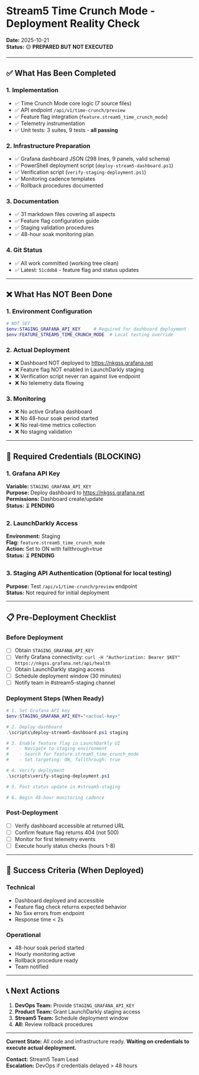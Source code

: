 # Stream5 Time Crunch Mode - Deployment Reality Check

**Date:** 2025-10-21  
**Status:** 🟡 **PREPARED BUT NOT EXECUTED**

---

## ✅ What Has Been Completed

### 1. Implementation
- ✅ Time Crunch Mode core logic (7 source files)
- ✅ API endpoint `/api/v1/time-crunch/preview`
- ✅ Feature flag integration (`feature.stream5_time_crunch_mode`)
- ✅ Telemetry instrumentation
- ✅ Unit tests: 3 suites, 9 tests - **all passing**

### 2. Infrastructure Preparation
- ✅ Grafana dashboard JSON (298 lines, 9 panels, valid schema)
- ✅ PowerShell deployment script (`deploy-stream5-dashboard.ps1`)
- ✅ Verification script (`verify-staging-deployment.ps1`)
- ✅ Monitoring cadence templates
- ✅ Rollback procedures documented

### 3. Documentation
- ✅ 31 markdown files covering all aspects
- ✅ Feature flag configuration guide
- ✅ Staging validation procedures
- ✅ 48-hour soak monitoring plan

### 4. Git Status
- ✅ All work committed (working tree clean)
- ✅ Latest: `51cddb8` - feature flag and status updates

---

## ❌ What Has NOT Been Done

### 1. Environment Configuration
```powershell
# NOT SET
$env:STAGING_GRAFANA_API_KEY     # Required for dashboard deployment
$env:FEATURE_STREAM5_TIME_CRUNCH_MODE  # Local testing override
```

### 2. Actual Deployment
- ❌ Dashboard NOT deployed to https://nkgss.grafana.net
- ❌ Feature flag NOT enabled in LaunchDarkly staging
- ❌ Verification script never ran against live endpoint
- ❌ No telemetry data flowing

### 3. Monitoring
- ❌ No active Grafana dashboard
- ❌ No 48-hour soak period started
- ❌ No real-time metrics collection
- ❌ No staging validation

---

## 🔐 Required Credentials (BLOCKING)

### 1. Grafana API Key
**Variable:** `STAGING_GRAFANA_API_KEY`  
**Purpose:** Deploy dashboard to https://nkgss.grafana.net  
**Permissions:** Dashboard create/update  
**Status:** ⏳ **PENDING**

### 2. LaunchDarkly Access
**Environment:** Staging  
**Flag:** `feature.stream5_time_crunch_mode`  
**Action:** Set to ON with fallthrough=true  
**Status:** ⏳ **PENDING**

### 3. Staging API Authentication (Optional for local testing)
**Purpose:** Test `/api/v1/time-crunch/preview` endpoint  
**Status:** Not required for initial deployment

---

## 📋 Pre-Deployment Checklist

### Before Deployment
- [ ] Obtain `STAGING_GRAFANA_API_KEY`
- [ ] Verify Grafana connectivity: `curl -H "Authorization: Bearer $KEY" https://nkgss.grafana.net/api/health`
- [ ] Obtain LaunchDarkly staging access
- [ ] Schedule deployment window (30 minutes)
- [ ] Notify team in #stream5-staging channel

### Deployment Steps (When Ready)
```powershell
# 1. Set Grafana API key
$env:STAGING_GRAFANA_API_KEY="<actual-key>"

# 2. Deploy dashboard
.\scripts\deploy-stream5-dashboard.ps1 staging

# 3. Enable feature flag in LaunchDarkly UI
#    - Navigate to staging environment
#    - Search for feature.stream5_time_crunch_mode
#    - Set targeting: ON, fallthrough: true

# 4. Verify deployment
.\scripts\verify-staging-deployment.ps1

# 5. Post status update in #stream5-staging

# 6. Begin 48-hour monitoring cadence
```

### Post-Deployment
- [ ] Verify dashboard accessible at returned URL
- [ ] Confirm feature flag returns 404 (not 500)
- [ ] Monitor for first telemetry events
- [ ] Execute hourly status checks (hours 1-8)

---

## 🎯 Success Criteria (When Deployed)

### Technical
- Dashboard deployed and accessible
- Feature flag check returns expected behavior
- No 5xx errors from endpoint
- Response time < 2s

### Operational
- 48-hour soak period started
- Hourly monitoring active
- Rollback procedure ready
- Team notified

---

## 📞 Next Actions

1. **DevOps Team:** Provide `STAGING_GRAFANA_API_KEY`
2. **Product Team:** Grant LaunchDarkly staging access
3. **Stream5 Team:** Schedule deployment window
4. **All:** Review rollback procedures

---

**Current State:** All code and infrastructure ready. **Waiting on credentials to execute actual deployment.**

**Contact:** Stream5 Team Lead  
**Escalation:** DevOps if credentials delayed > 48 hours
